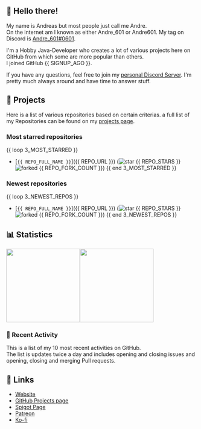 <!-- Links -->
[andre]: https://discord.bio/p/andre601
[purr]: https://purrbot.site
[discord]: https://discord.gg/6dazXp6
[website]: https://andre601.ch
[github]: https://andre601.ch/projects
[spigot]: https://www.spigotmc.org/resources/authors/56829/
[patreon]: https://patreon.com/andre_601
[ko-fi]: https://ko-fi.com/andre_601

## 👋 Hello there!
My name is Andreas but most people just call me Andre.  
On the internet am I known as either Andre_601 or Andre601. My tag on Discord is [Andre_601#0601][andre].

I'm a Hobby Java-Developer who creates a lot of various projects here on GitHub from which some are more popular than others.  
I joined GitHub {{ SIGNUP_AGO }}.

If you have any questions, feel free to join my [personal Discord Server][discord]. I'm pretty much always around and have time to answer stuff.

## 📁 Projects
Here is a list of various repositories based on certain criterias. a full list of my Repositories can be found on my [projects page][github].

### Most starred repositories

{{ loop 3_MOST_STARRED }}
- [`{{ REPO_FULL_NAME }}`]({{ REPO_URL }}) (![star] {{ REPO_STARS }} ![forked] {{ REPO_FORK_COUNT }})
{{ end 3_MOST_STARRED }}

### Newest repositories

{{ loop 3_NEWEST_REPOS }}
- [`{{ REPO_FULL_NAME }}`]({{ REPO_URL }}) (![star] {{ REPO_STARS }} ![forked] {{ REPO_FORK_COUNT }})
{{ end 3_NEWEST_REPOS }}

## 📊 Statistics
<img height="195px" src="https://github-readme-stats.vercel.app/api?username=Andre601&show_icons=true&hide_rank=true&title_color=3498db&bg_color=ffffff00&text_color=718096&disable_animations=true"><img height="195px" src="https://github-readme-stats.vercel.app/api/top-langs?username=Andre601&layout=compact&title_color=3498db&bg_color=ffffff00&text_color=718096">

### 📜 Recent Activity
This is a list of my 10 most recent activities on GitHub.  
The list is updates twice a day and includes opening and closing issues and opening, closing and merging Pull requests.

<!--RECENT_ACTIVITY:last_update-->
<!--RECENT_ACTIVITY:last_update_end-->
<!--RECENT_ACTIVITY:start-->
<!--RECENT_ACTIVITY:end-->

## 🔗 Links
- [Website]
- [GitHub Projects page][github]
- [Spigot Page][spigot]
- [Patreon]
- [Ko-fi]

<!-- Badges -->
[issueOpened]: https://cdn.jsdelivr.net/gh/Readme-Workflows/Readme-Icons@v1.1.0/icons/octicons/IssueOpened.svg
[issueClosed]: https://cdn.jsdelivr.net/gh/Readme-Workflows/Readme-Icons@v1.1.0/icons/octicons/IssueClosed.svg

[pullRequestOpened]: https://cdn.jsdelivr.net/gh/Readme-Workflows/Readme-Icons@v1.1.0/icons/octicons/PullRequestOpened.svg
[pullRequestClosed]: https://cdn.jsdelivr.net/gh/Readme-Workflows/Readme-Icons@v1.1.0/icons/octicons/PullRequestClosed.svg
[pullRequestMerged]: https://cdn.jsdelivr.net/gh/Readme-Workflows/Readme-Icons@v1.1.0/icons/octicons/PullRequestMerged.svg

[comment]: https://cdn.jsdelivr.net/gh/Readme-Workflows/Readme-Icons@v1.1.0/icons/octicons/Comment.svg

[changesRequested]: https://cdn.jsdelivr.net/gh/Readme-Workflows/Readme-Icons@v1.1.0/icons/octicons/RequestedChanges.svg
[approved]: https://cdn.jsdelivr.net/gh/Readme-Workflows/Readme-Icons@v1.1.0/icons/octicons/ApprovedChanges.svg
[repoCreated]: https://cdn.jsdelivr.net/gh/Readme-Workflows/Readme-Icons@v1.1.0/icons/octicons/Repository.svg

[release]: https://cdn.jsdelivr.net/gh/Readme-Workflows/Readme-Icons@v1.1.0/icons/octicons/Release.svg
[star]: https://cdn.jsdelivr.net/gh/Readme-Workflows/Readme-Icons@v1.1.0/icons/octicons/StarredRepository.svg
[wiki]: https://cdn.jsdelivr.net/gh/Readme-Workflows/Readme-Icons@v1.1.0/icons/octicons/Wiki.svg
[forked]: https://cdn.jsdelivr.net/gh/Readme-Workflows/Readme-Icons@main/icons/octicons/ForkedRepository.svg
